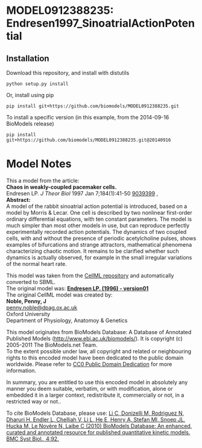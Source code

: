 # MODEL0912388235: Endresen1997_SinoatrialActionPotential

## Installation

Download this repository, and install with distutils

`python setup.py install`

Or, install using pip

`pip install git+https://github.com/biomodels/MODEL0912388235.git`

To install a specific version (in this example, from the 2014-09-16 BioModels release)

`pip install git+https://github.com/biomodels/MODEL0912388235.git@20140916`


# Model Notes


This a model from the article:  
**Chaos in weakly-coupled pacemaker cells.**   
Endresen LP. _J Theor Biol_ 1997 Jan 7;184(1):41-50
[9039399](http://www.ncbi.nlm.nih.gov/pubmed/9039399) ,  
**Abstract:**   
A model of the rabbit sinoatrial action potential is introduced, based on a
model by Morris & Lecar. One cell is described by two nonlinear first-order
ordinary differential equations, with ten constant parameters. The model is
much simpler than most other models in use, but can reproduce perfectly
experimentally recorded action potentials. The dynamics of two coupled cells,
with and without the presence of periodic acetylcholine pulses, shows examples
of bifurcations and strange attractors, mathematical phenomena characterizing
chaotic motion. It remains to be clarified whether such dynamics is actually
observed, for example in the small irregular variations of the normal heart
rate.

This model was taken from the [CellML
repository](http://www.cellml.org/models) and automatically converted to SBML.  
The original model was: [ **Endresen LP. (1996) - version01**
](http://www.cellml.org/models/endresen_1996_version01)  
The original CellML model was created by:  
**Noble, Penny, J**   
penny.noble@dpag.ox.ac.uk  
Oxford University  
Department of Physiology, Anatomoy & Genetics  

This model originates from BioModels Database: A Database of Annotated
Published Models (http://www.ebi.ac.uk/biomodels/). It is copyright (c)
2005-2011 The BioModels.net Team.  
To the extent possible under law, all copyright and related or neighbouring
rights to this encoded model have been dedicated to the public domain
worldwide. Please refer to [CC0 Public Domain
Dedication](http://creativecommons.org/publicdomain/zero/1.0/) for more
information.

In summary, you are entitled to use this encoded model in absolutely any
manner you deem suitable, verbatim, or with modification, alone or embedded it
in a larger context, redistribute it, commercially or not, in a restricted way
or not..  
  
To cite BioModels Database, please use: [Li C, Donizelli M, Rodriguez N,
Dharuri H, Endler L, Chelliah V, Li L, He E, Henry A, Stefan MI, Snoep JL,
Hucka M, Le Novère N, Laibe C (2010) BioModels Database: An enhanced, curated
and annotated resource for published quantitative kinetic models. BMC Syst
Biol., 4:92.](http://www.ncbi.nlm.nih.gov/pubmed/20587024)


